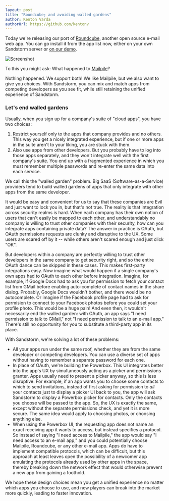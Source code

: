 ```yaml
---
layout: post
title: "Roundcube; and avoiding walled gardens"
author: Kenton Varda
authorUrl: https://github.com/kentonv
---
```


Today we're releasing our port of [Roundcube](http://roundcube.net), another open source e-mail web app. You can go install it from the app list now, either on your own Sandstorm server or [on our demo](https://demo.sandstorm.io).

![Screenshot](https://sandstorm.io/apps/roundcube.png)

To this you might ask: What happened to [Mailpile](/news/2014-07-07-mailpile.html)?

Nothing happened. We support both! We like Mailpile, but we also want to give you choices. With Sandstorm, you can mix and match apps from competing developers as you see fit, while still retaining the unified experience of Sandstorm.

### Let's end walled gardens

Usually, when you sign up for a company's suite of "cloud apps", you have two choices:

1. Restrict yourself only to the apps that company provides and no others. This way you get a nicely integrated experience, but if one or more apps in the suite aren't to your liking, you are stuck with them.
2. Also use apps from other developers. But you probably have to log into those apps separately, and they won't integrate well with the first company's suite. You end up with a fragmented experience in which you must remember multiple passwords and re-enter the same data into each service.

We call this the "walled garden" problem. Big SaaS (Software-as-a-Service) providers tend to build walled gardens of apps that only integrate with other apps from the same developer.

It would be easy and convenient for us to say that these companies are Evil and just want to lock you in, but that's not true. The reality is that integration across security realms is hard. When each company has their own notion of users that can't easily be mapped to each other, and understandably no company is willing to trust other companies with their security, how can you integrate apps containing private data? The answer in practice is OAuth, but OAuth permissions requests are clunky and disruptive to the UX. Some users are scared off by it -- while others aren't scared enough and just click "OK".

But developers within a company are perfectly willing to trust other developers in the same company to get security right, and so the entire OAuth dance can be skipped in these cases. This makes first-party integrations easy. Now imagine what would happen if a single company's own apps had to OAuth to each other before integration. Imagine, for example, if Google Docs had to ask you for permission to fetch your contact list from GMail before enabling auto-complete of contact names in the share dialog. Probably, Google Docs wouldn't bother, and there would be no autocomplete. Or imagine if the Facebook profile page had to ask for permision to connect to your Facebook photos before you could set your profile photo. This would be a huge pain! And even then, it wouldn't necessarily end the walled garden: with OAuth, an app says "I need permission to talk to GMail," not "I need permission to talk to an e-mail app." There's still no opportunity for you to substitute a third-party app in its place.

With Sandstorm, we're solving a lot of these problems:

* All your apps run under the same roof, whether they are from the same developer or competing developers. You can use a diverse set of apps without having to remember a separate password for each one.
* In place of OAuth, we're building the Powerbox. This UI integrates better into the app's UX by simultaneously acting as a picker and permissions granter. Apps usually need to present a picker anyway, so this is less disruptive. For example, if an app wants you to choose some contacts to which to send invitations, instead of first asking for permission to _all_ your contacts just to display a picker UI back to you, the app will ask Sandstorm to display a Powerbox picker for contacts. Only the contacts you choose will be passed to the app. So, the UX is exactly the same, except without the separate permissions check, and yet it is more secure. The same idea would apply to choosing photos, or choosing anything else.
* When using the Powerbox UI, the requesting app does not name an exact receiving app it wants to access, but instead specifies a protocol. So instead of saying "I need access to Mailpile," the app would say "I need access to an e-mail app," and you could potentially choose Mailpile, Roundcube, or any other e-mail app. Apps do have to implement compatible protocols, which can be difficult, but this approach at least leaves open the possibility of a newcomer app emulating the protocols already used by other apps in the space, thereby breaking down the network effect that would otherwise prevent a new app from gaining a foothold.

We hope these design choices mean you get a unified experience no matter which apps you choose to use, and new players can break into the market more quickly, leading to faster innovation.
